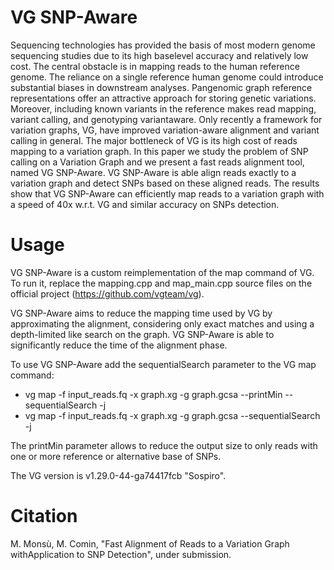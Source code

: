 
# VG SNP-Aware
Sequencing technologies has provided the basis of most modern genome sequencing studies due to its high baselevel accuracy and relatively low cost. The central obstacle is in
mapping reads to the human reference genome. The reliance on a single reference human genome could introduce substantial biases in downstream analyses. Pangenomic graph reference
representations offer an attractive approach for storing genetic variations. Moreover, including known variants in the reference makes read mapping, variant calling, and genotyping variantaware. Only recently a framework for variation graphs, VG, have improved variation-aware alignment and variant calling in general. The major bottleneck of VG is its high cost of reads mapping to a variation graph. In this paper we study the problem of SNP calling on a Variation Graph and we present a fast reads alignment tool, named VG SNP-Aware. VG SNP-Aware is able align reads exactly to a variation graph and detect SNPs based on these aligned reads. The results show that VG SNP-Aware can efficiently map
reads to a variation graph with a speed of 40x w.r.t. VG and similar accuracy on SNPs detection.



# Usage 
 

VG SNP-Aware is a custom reimplementation of the map command of VG. 
To run it, replace the mapping.cpp and map_main.cpp source files on the official project (https://github.com/vgteam/vg). 

VG SNP-Aware aims to reduce the mapping time used by VG by approximating the alignment, considering only exact matches and using a depth-limited like
search on the graph. VG SNP-Aware is able to significantly reduce the time of the alignment phase. 

To use VG SNP-Aware add the sequentialSearch parameter to the VG map command:  
* vg map -f input_reads.fq -x graph.xg -g graph.gcsa --printMin --sequentialSearch -j
* vg map -f input_reads.fq -x graph.xg -g graph.gcsa --sequentialSearch -j

The printMin parameter allows to reduce the output size to only reads with one or more reference or alternative base of SNPs.

The  VG  version is v1.29.0-44-ga74417fcb "Sospiro".


# Citation
 M. Monsù, M. Comin, "Fast Alignment of Reads to a Variation Graph withApplication to SNP Detection", under submission.



